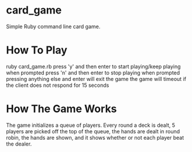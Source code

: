 # card_game
Simple Ruby command line card game.

# How To Play
ruby card_game.rb 
press 'y' and then enter to start playing/keep playing when prompted
press 'n' and then enter to stop playing when prompted
pressing anything else and enter will exit the game
the game will timeout if the client does not respond for 15 seconds

# How The Game Works
The game initializes a queue of players. Every round a deck is dealt, 5 players are picked off the top of the queue, the hands are dealt in round robin, the hands are shown, and it shows whether or not each player beat the dealer.
